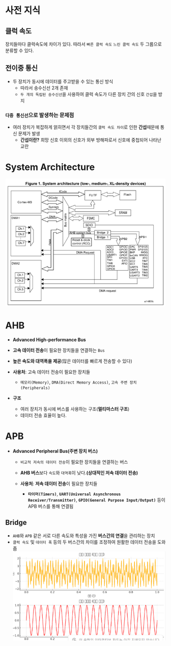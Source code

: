 # 사전 지식

## 클럭 속도

장치들마다 클럭속도에 차이가 있다. 따라서 `빠른 클럭 속도` `느린 클럭 속도` 두 그룹으로 분류할 수 있다.

## 전이중 통신

- 두 장치가 동시에 데이터를 주고받을 수 있는 통신 방식
  - 따라서 송수신선 2개 존재
  - `두 개의 독립된 송수신선`을 사용하여 클럭 속도가 다른 장치 간의 신호 `간섭`을 방지

### `다중 통신선`으로 발생하는 문제점

- 여러 장치가 복잡하게 얽히면서 각 장치들간의 `클럭 속도 차이`로 인한 **간섭**때문에 통신 문제가 발생
  - **간섭이란?** 희망 신호 이외의 신호가 외부 방해파로서 신호에 중첩되어 나타난 교란

# System Architecture

![alt text](image-5.png)

# AHB

- **Advanced High-performance Bus**
- **고속 데이터 전송**이 필요한 장치들을 연결하는 `Bus`
- **높은 속도와 대역폭을 제공**(많은 데이터를 빠르게 전송할 수 있다)

- **사용처**: 고속 데이터 전송이 필요한 장치들

  - `메모리(Memory)`, `DMA(Direct Memory Access)`, `고속 주변 장치(Peripherals)`

- **구조**
  - 여러 장치가 동시에 버스를 사용하는 구조(**멀티마스터 구조**)
  - 데이터 전송 효율이 높다.

# APB

- **Advanced Peripheral Bus(주변 장치 버스)**

  - `비교적 저속의 데이터 전송`이 필요한 장치들을 연결하는 버스
  - **AHB 버스**보다 `속도`와 `대역폭`이 낮다.**(상대적인 저속 데이터 전송)**

  - **사용처**: **저속 데이터 전송**이 필요한 장치들
    - **`타이머(Timers)`**, **`UART(Universal Asynchronous Receiver/Transmitter)`**, **`GPIO(General Purpose Input/Output)`** 등이 APB 버스를 통해 연결됨

## Bridge

- `AHB`와 `APB` 같은 서로 다른 속도와 특성을 가진 **버스간의 연결**을 관리하는 장치
- `클럭 속도` 및 `데이터 폭` 등의 두 버스간의 차이를 조정하여 원활한 데이터 전송을 도와줌
  ![alt text](image-7.png)
